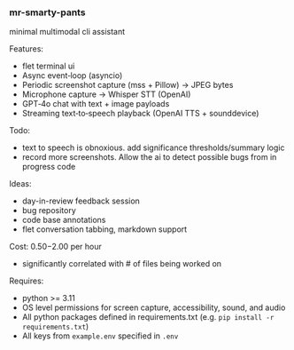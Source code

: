 ### mr-smarty-pants

minimal multimodal cli assistant

Features:
- flet terminal ui
- Async event‑loop (asyncio)
- Periodic screenshot capture (mss + Pillow) → JPEG bytes
- Microphone capture → Whisper STT (OpenAI)
- GPT‑4o chat with text + image payloads
- Streaming text‑to‑speech playback (OpenAI TTS + sounddevice)

Todo:
- text to speech is obnoxious. add significance thresholds/summary logic
- record more screenshots. Allow the ai to detect possible bugs from in progress code

Ideas:
- day-in-review feedback session
- bug repository
- code base annotations
- flet conversation tabbing, markdown support

Cost: $0.50-$2.00 per hour
- significantly correlated with # of files being worked on

Requires:
- python >= 3.11
- OS level permissions for screen capture, accessibility, sound, and audio
- All python packages defined in requirements.txt (e.g. `pip install -r requirements.txt`)
- All keys from `example.env` specified in `.env`
